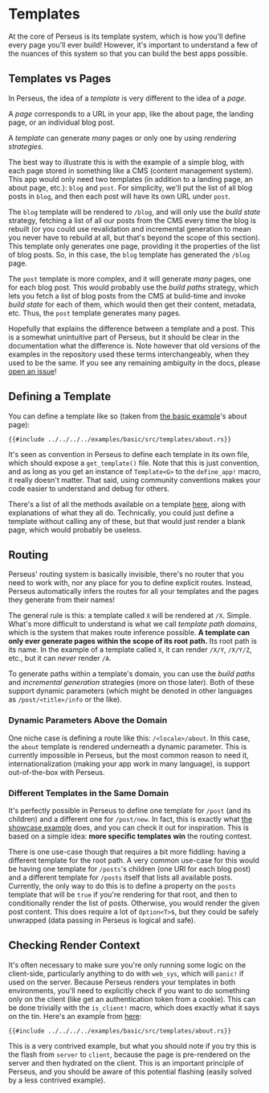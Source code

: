 # Templates

At the core of Perseus is its template system, which is how you'll define every page you'll ever build! However, it's important to understand a few of the nuances of this system so that you can build the best apps possible.

## Templates vs Pages

In Perseus, the idea of a *template* is very different to the idea of a *page*.

A *page* corresponds to a URL in your app, like the about page, the landing page, or an individual blog post.

A *template* can generate *many* pages or only one by using *rendering strategies*.

The best way to illustrate this is with the example of a simple blog, with each page stored in something like a CMS (content management system). This app would only need two templates (in addition to a landing page, an about page, etc.): `blog` and `post`. For simplicity, we'll put the list of all blog posts in `blog`, and then each post will have its own URL under `post`.

The `blog` template will be rendered to `/blog`, and will only use the *build state* strategy, fetching a list of all our posts from the CMS every time the blog is rebuilt (or you could use revalidation and incremental generation to mean you never have to rebuild at all, but that's beyond the scope of this section). This template only generates one page, providing it the properties of the list of blog posts. So, in this case, the `blog` template has generated the `/blog` page.

The `post` template is more complex, and it will generate *many* pages, one for each blog post. This would probably use the *build paths* strategy, which lets you fetch a list of blog posts from the CMS at build-time and invoke *build state* for each of them, which would then get their content, metadata, etc. Thus, the `post` template generates many pages.

Hopefully that explains the difference between a template and a post. This is a somewhat unintuitive part of Perseus, but it should be clear in the documentation what the difference is. Note however that old versions of the examples in the repository used these terms interchangeably, when they used to be the same. If you see any remaining ambiguity in the docs, please [open an issue](https://github.com/arctic-hen7/perseus/issues/new/choose)!

## Defining a Template

You can define a template like so (taken from [the basic example](https://github.com/arctic-hen7/perseus/blob/main/examples/basic/src/templates/about.rs)'s about page):

```rust,no_run,no_playground
{{#include ../../../../examples/basic/src/templates/about.rs}}
```

It's seen as convention in Perseus to define each template in its own file, which should expose a `get_template()` file. Note that this is just convention, and as long as you get an instance of `Template<G>` to the `define_app!` macro, it really doesn't matter. That said, using community conventions makes your code easier to understand and debug for others.

There's a list of all the methods available on a template [here](https://docs.rs/perseus/0.2/perseus/template/struct.Template.html#implementations), along with explanations of what they all do. Technically, you could just define a template without calling any of these, but that would just render a blank page, which would probably be useless.

## Routing

Perseus' routing system is basically invisible, there's no router that you need to work with, nor any place for you to define explicit routes. Instead, Perseus automatically infers the routes for all your templates and the pages they generate from their names!

The general rule is this: a template called `X` will be rendered at `/X`. Simple. What's more difficult to understand is what we call *template path domains*, which is the system that makes route inference possible. **A template can only ever generate pages within the scope of its root path.** Its root path is its name. In the example of a template called `X`, it can render `/X/Y`, `/X/Y/Z`, etc., but it can *never* render `/A`.

To generate paths within a template's domain, you can use the *build paths* and *incremental generation* strategies (more on those later). Both of these support dynamic parameters (which might be denoted in other languages as `/post/<title>/info` or the like).

### Dynamic Parameters Above the Domain

One niche case is defining a route like this: `/<locale>/about`. In this case, the `about` template is rendered underneath a dynamic parameter. This is currently impossible in Perseus, but the most common reason to need it, internationalization (making your app work in many language), is support out-of-the-box with Perseus.

### Different Templates in the Same Domain

It's perfectly possible in Perseus to define one template for `/post` (and its children) and a different one for `/post/new`. In fact, this is exactly what [the showcase example](https://github.com/arctic-hen7/perseus/tree/main/examples/showcase) does, and you can check it out for inspiration. This is based on a simple idea: **more specific templates win** the routing contest.

There is one use-case though that requires a bit more fiddling: having a different template for the root path. A very common use-case for this would be having one template for `/posts`'s children (one URl for each blog post) and a different template for `/posts` itself that lists all available posts. Currently, the only way to do this is to define a property on the `posts` template that will be `true` if you're rendering for that root, and then to conditionally render the list of posts. Otherwise, you would render the given post content. This does require a lot of `Option<T>`s, but they could be safely unwrapped (data passing in Perseus is logical and safe).

## Checking Render Context

It's often necessary to make sure you're only running some logic on the client-side, particularly anything to do with `web_sys`, which will `panic!` if used on the server. Because Perseus renders your templates in both environments, you'll need to explicitly check if you want to do something only on the client (like get an authentication token from a cookie). This can be done trivially with the `is_client!` macro, which does exactly what it says on the tin. Here's an example from [here](https://github.com/arctic-hen7/perseus/blob/main/examples/basic/src/templates/about.rs):

```rust,no_run,no_playground
{{#include ../../../../examples/basic/src/templates/about.rs}}
```

This is a very contrived example, but what you should note if you try this is the flash from `server` to `client`, because the page is pre-rendered on the server and then hydrated on the client. This is an important principle of Perseus, and you should be aware of this potential flashing (easily solved by a less contrived example).
